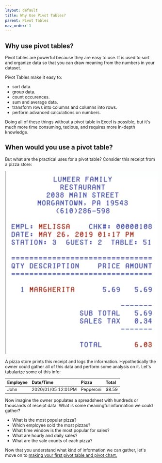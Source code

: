 ```yaml
---
layout: default
title: Why Use Pivot Tables?
parent: Pivot Tables
nav_order: 1
---
```


## Why use pivot tables?

Pivot tables are powerful because they are easy to use. It is used to sort and organize data so that you can draw meaning from the numbers in your dataset.

Pivot Tables make it easy to:

* sort data.
* group data.
* count occurences.
* sum and average data.
* transform rows into columns and columns into rows.
* perform advanced calculations on numbers.

Doing all of these things without a pivot table in Excel is possible, but it's much more time consuming, tedious, and requires more in-depth knowledge.

## When would you use a pivot table?

But what are the practical uses for a pivot table? Consider this receipt from a pizza store:

![Pizza Receipt](https://github.com/nickluong-dev/Excel-Instruction-Guide/blob/gh-pages/assets/images/Pizza-Receipt.png?raw=true "Pizza Receipt")

A pizza store prints this receipt and logs the information. Hypothetically the owner could gather all of this data and perform some analysis on it. Let's tabularize some of this info:

| Employee      | Date/Time         | Pizza     | Total |
| ------------- |:------------------| :-------- | :---- |
| John          | 2020/01/05 12:01PM| Pepperoni | $8.59 |

Now imagine the owner populates a spreadsheet with hundreds or thousands of receipt data. What is some meaningful information we could gather?

* What is the most popular pizza?
* Which employee sold the most pizzas?
* What time window is the most popular for sales?
* What are hourly and daily sales?
* What are the sale counts of each pizza?

Now that you understand what kind of information we can gather, let's move on to [making your first pivot table and pivot chart.]()
